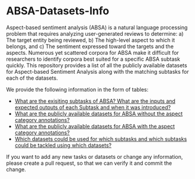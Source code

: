 # ABSA-Datasets-Info
Aspect-based sentiment analysis (ABSA) is a natural language processing problem that requires analyzing user-generated reviews to determine: a) The target entity being reviewed, b) The high-level aspect to which it belongs, and c) The sentiment expressed toward the targets and the aspects. 
Numerous yet scattered corpora for ABSA make it difficult for researchers to identify corpora best suited for a specific ABSA subtask quickly. This repository provides a list of all the publicly available datasets for Aspect-based Sentiment Analysis along with the matching subtasks for each of the datasets. 

We provide the following information in the form of tables:
- [What are the exisiting subtasks of ABSA? What are the inputs and expected outputs of each Subtask and when it was introduced?](Tables/Subtasks-Info.md)
- [What are the publicly available datasets for ABSA without the aspect category annotations?](Tables/Datasets-without-Aspect-Categories.md)
- [What are the publicly available datasets for ABSA with the aspect category annotations?](Tables/Datasets-with-Aspect-Categories.md)
- [Which datasets could be used for which subtasks and which subtasks could be tackled using which datasets?](Tables/Datasets-Subtasks.md)

If you want to add any new tasks or datasets or change any information, please create a pull request, so that we can verify it and commit the change.

<!-- If you use our work in your research, please cite the following paper: 
[Survey of Aspect-based Sentiment Analysis Datasets](https://arxiv.org/abs/2204.05232)
```
@misc{chebolu2023survey,
      title={Survey of Aspect-based Sentiment Analysis Datasets}, 
      author={Siva Uday Sampreeth Chebolu and Franck Dernoncourt and Nedim Lipka and Thamar Solorio},
      year={2023},
      eprint={2204.05232},
      archivePrefix={arXiv},
      primaryClass={cs.CL}
}
```
 -->
